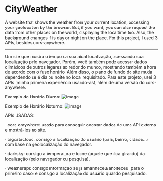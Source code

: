 # CityWeather
A website that shows the weather from your current location, accessing your geolocation by the browser. But, if you want, you can also request the data from other places on the world, displaying the localtime too. Also, the background changes if is day or night on the place. For this project, I used 3 APIs, besides cors-anywhere.
__________________________________________________________________________________________________

Um site que mostra o tempo da sua atual localização, acessando sua localização pelo navegador. Porém, você também pode acessar dados climáticos de outros lugares ao redor do mundo, mostrando também a hora de acordo com o fuso horário. Além disso, o plano de fundo do site muda dependendo se é dia ou noite no local requisitado. Para este projeto, usei 3 APIs (minha primeira experiência usando-as), além de uma versão do cors-anywhere.


Exemplo de Horário Diurno:
![image](https://user-images.githubusercontent.com/82226141/130337720-a1cd2938-4ca0-4849-b394-7bf6cbe65397.png)

Exemplo de Horário Noturno:
![image](https://user-images.githubusercontent.com/82226141/130337707-5687b37e-e5a7-4be3-ba3c-f4b4de4a1977.png)


APIs USADAS:

· cors-amywhere: usado para conseguir acessar dados de uma API externa e mostrá-los no site.

· bigdatacloud: consigo a localização do usuário (país, bairro, cidade...) com base na geolocalização do navegador.

· darksky: consigo a temperatura e icone (aquele que fica girando) da localização (pelo navegador ou pesquisa).

· weatherapi: consigo informação se já amanheceu/anoiteceu (para o primeiro caso) e consigo a localização do usuário quando pesquisado.
